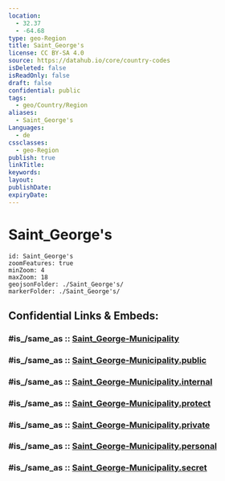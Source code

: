 ```yaml
---
location:
  - 32.37
  - -64.68
type: geo-Region
title: Saint_George's
license: CC BY-SA 4.0
source: https://datahub.io/core/country-codes
isDeleted: false
isReadOnly: false
draft: false
confidential: public
tags:
  - geo/Country/Region
aliases:
  - Saint_George's
Languages:
  - de
cssclasses:
  - geo-Region
publish: true
linkTitle:
keywords:
layout:
publishDate:
expiryDate:
---
```


# Saint_George's

```leaflet
id: Saint_George's
zoomFeatures: true 
minZoom: 4 
maxZoom: 18
geojsonFolder: ./Saint_George's/
markerFolder: ./Saint_George's/
```


## Confidential Links & Embeds: 

### #is_/same_as :: [Saint_George-Municipality](/_Standards/Earth/Continent/America~Caribbean/Bermuda/Counties/Saint_George-Municipality.md) 

### #is_/same_as :: [Saint_George-Municipality.public](/_public/Earth/Continent/America~Caribbean/Bermuda/Counties/Saint_George-Municipality.public.md) 

### #is_/same_as :: [Saint_George-Municipality.internal](/_internal/Earth/Continent/America~Caribbean/Bermuda/Counties/Saint_George-Municipality.internal.md) 

### #is_/same_as :: [Saint_George-Municipality.protect](/_protect/Earth/Continent/America~Caribbean/Bermuda/Counties/Saint_George-Municipality.protect.md) 

### #is_/same_as :: [Saint_George-Municipality.private](/_private/Earth/Continent/America~Caribbean/Bermuda/Counties/Saint_George-Municipality.private.md) 

### #is_/same_as :: [Saint_George-Municipality.personal](/_personal/Earth/Continent/America~Caribbean/Bermuda/Counties/Saint_George-Municipality.personal.md) 

### #is_/same_as :: [Saint_George-Municipality.secret](/_secret/Earth/Continent/America~Caribbean/Bermuda/Counties/Saint_George-Municipality.secret.md)

